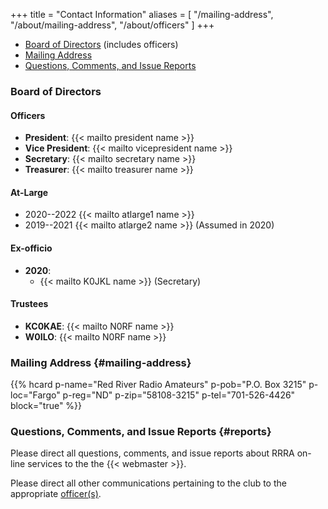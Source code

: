 +++
title = "Contact Information"
aliases = [ "/mailing-address", "/about/mailing-address", "/about/officers" ]
+++
* [Board of Directors](#board-of-directors) (includes officers)
* [Mailing Address](#mailing-address)
* [Questions, Comments, and Issue Reports](#reports)

### Board of Directors


#### Officers

* **President**: {{< mailto president name >}}
* **Vice President**: {{< mailto vicepresident name >}}
* **Secretary**: {{< mailto secretary name >}}
* **Treasurer**: {{< mailto treasurer name >}}

#### At-Large

* 2020--2022 {{< mailto atlarge1 name >}}
* 2019--2021 {{< mailto atlarge2 name >}} (Assumed in 2020)

#### Ex-officio

* **2020**:
    *  {{< mailto K0JKL name >}} (Secretary)

#### Trustees

* **KC0KAE**: {{< mailto N0RF name >}}
* **W0ILO**: {{< mailto N0RF name >}}

### Mailing Address {#mailing-address}

{{% hcard p-name="Red River Radio Amateurs" p-pob="P.O. Box 3215" p-loc="Fargo" p-reg="ND" p-zip="58108-3215" p-tel="701-526-4426" block="true" %}}

### Questions, Comments, and Issue Reports {#reports}

Please direct all questions, comments, and issue reports about 
RRRA on-line services to the the {{< webmaster >}}.

Please direct all other communications pertaining to the club to the
appropriate [officer\(s\)](#officers).
